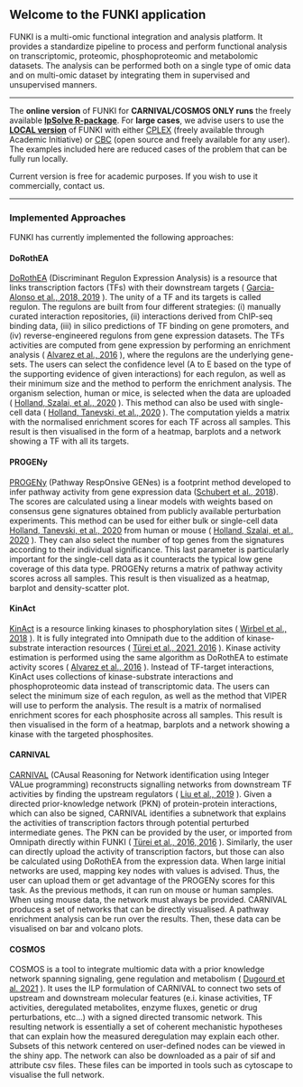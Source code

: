## Welcome to the FUNKI application
FUNKI is a multi-omic functional integration and analysis platform. It provides a standardize pipeline to process and perform functional analysis on transcriptomic, proteomic, phosphoproteomic and metabolomic datasets. The analysis can be performed both on a single type of omic data and on multi-omic dataset by integrating them in supervised and unsupervised manners.

---

<i class="fas fa-exclamation-triangle"></i> The **online version** of FUNKI for **CARNIVAL/COSMOS ONLY runs** the freely available **[lpSolve R-package](https://cran.r-project.org/web/packages/lpSolve/index.html)**. For **large cases**, we advise users to use the **[LOCAL version](https://github.com/saezlab/ShinyFUNKI)** of FUNKI with either [CPLEX](https://www.ibm.com/products/ilog-cplex-optimization-studio) (freely available through Academic Initiative) or [CBC](https://projects.coin-or.org/Cbc) (open source and freely available for any user). The examples included here are reduced cases of the problem that can be fully run locally.

<i class="fas fa-exclamation-triangle"></i> Current version is free for academic purposes. If you wish to use it commercially, contact us.

---

### Implemented Approaches
FUNKI has currently implemented the following approaches:

#### DoRothEA
[DoRothEA](https://saezlab.github.io/DoRothEA/) (Discriminant Regulon Expression Analysis) is a resource that links transcription factors (TFs) with their downstream targets ( [Garcia-Alonso et al., 2018, 2019](http://europepmc.org/abstract/MED/31340985) ). The unity of a TF and its targets is called regulon. The regulons are built from four different strategies: (i) manually curated interaction repositories, (ii) interactions derived from ChIP-seq binding data, (iii) in silico predictions of TF binding on gene promoters, and (iv) reverse-engineered regulons from gene expression datasets.
The TFs activities are computed from gene expression by performing an enrichment analysis ( [Alvarez et al., 2016](https://www.nature.com/articles/ng.3593) ), where the regulons are the underlying gene-sets. The users can select the confidence level (A to E based on the type of the supporting evidence of given interactions) for each regulon, as well as their minimum size and the method to perform the enrichment analysis. The organism selection, human or mice, is selected when the data are uploaded ( [Holland, Szalai, et al., 2020](http://europepmc.org/abstract/MED/31525460) ). This method can also be used with single-cell data ( [Holland, Tanevski, et al., 2020](https://europepmc.org/article/MED/32051003) ). The computation yields a matrix with the normalised enrichment scores for each TF across all samples. This result is then visualised in the form of a heatmap, barplots and a network showing a TF with all its targets.

#### PROGENy
[PROGENy](https://saezlab.github.io/progeny/) (Pathway RespOnsive GENes) is a footprint method developed to infer pathway activity from gene expression data ([Schubert et al., 2018](http://europepmc.org/abstract/MED/29295995)). The scores are calculated using a linear models with weights based on consensus gene signatures obtained from publicly available perturbation experiments. 
This method can be used for either bulk or single-cell data [Holland, Tanevski, et al., 2020](https://europepmc.org/article/MED/32051003) from human or mouse ( [Holland, Szalai, et al., 2020](http://europepmc.org/abstract/MED/31525460) ). They can also select the number of top genes from the signatures according to their individual significance. This last parameter is particularly important for the single-cell data as it counteracts the typical low gene coverage of this data type. PROGENy returns a matrix of pathway activity scores across all samples. This result is then visualized as a heatmap, barplot and density-scatter plot.

#### KinAct
[KinAct](http://saezlab.github.io/kinact/) is a resource linking kinases to phosphorylation sites ( [Wirbel et al., 2018](https://www.biorxiv.org/content/10.1101/066019v1) ). It is fully integrated into Omnipath due to the addition of kinase-substrate interaction resources ( [Türei et al., 2021, 2016](http://europepmc.org/abstract/MED/27898060) ). Kinase activity estimation is performed using the same algorithm as DoRothEA to estimate activity scores ( [Alvarez et al., 2016](https://www.nature.com/articles/ng.3593) ). Instead of TF-target interactions, KinAct uses collections of kinase-substrate interactions and phosphoproteomic data instead of transcriptomic data.
The users can select the minimum size of each regulon, as well as the method that VIPER will use to perform the analysis. The result is a matrix of normalised enrichment scores for each phosphosite across all samples. This result is then visualised in the form of a heatmap, barplots and a network showing a kinase with the targeted phosphosites.

#### CARNIVAL
[CARNIVAL](https://saezlab.github.io/CARNIVAL/) (CAusal Reasoning for Network identification using Integer VALue programming) reconstructs signalling networks from downstream TF activities by finding the upstream regulators ( [Liu et al., 2019](https://www.nature.com/articles/s41540-019-0118-z) ). Given a directed prior-knowledge network (PKN) of protein-protein interactions, which can also be signed, CARNIVAL identifies a subnetwork that explains the activities of transcription factors through potential perturbed intermediate genes.
The PKN can be provided by the user, or imported from Omnipath directly within FUNKI ( [Türei et al., 2016, 2016](http://europepmc.org/abstract/MED/27898060) ). Similarly, the user can directly upload the activity of transcription factors, but those can also be calculated using DoRothEA from the expression data. When large initial networks are used, mapping key nodes with values is advised. Thus, the user can upload them or get advantage of the PROGENy scores for this task. As the previous methods, it can run on mouse or human samples. When using mouse data, the network must always be provided. CARNIVAL produces a set of networks that can be directly visualised. A pathway enrichment analysis can be run over the results. Then, these data can be visualised on bar and volcano plots.

#### COSMOS
COSMOS is a tool to integrate multiomic data with a prior knowledge network spanning signaling, gene regulation and metabolism ( [Dugourd et al. 2021](http://europepmc.org/abstract/MED/33502086) ). It uses the ILP formulation of CARNIVAL to connect two sets of upstream and downstream molecular features (e.i. kinase activities, TF activities, deregulated metabolites, enzyme fluxes, genetic or drug perturbations, etc…) with a signed directed transomic network. This resulting network is essentially a set of coherent mechanistic hypotheses that can explain how the measured deregulation may explain each other. Subsets of this network centered on user-defined nodes can be viewed in the shiny app. The network can also be downloaded as a pair of sif and attribute csv files. These files can be imported in tools such as cytoscape to visualise the full network.
